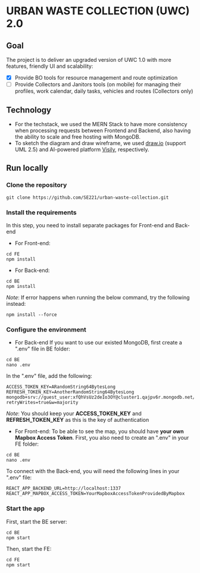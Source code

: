 # **URBAN WASTE COLLECTION (UWC) 2.0**

## Goal
The project is to deliver an upgraded version of UWC 1.0 with more features, friendly UI and scalability:
- [x] Provide BO tools for resource management and route optimization
- [ ] Provide Collectors and Janitors tools (on mobile) for managing their profiles, work calendar, daily tasks, vehicles and routes (Collectors only)
## Technology
- For the techstack, we used the MERN Stack to have more consistency when processing requests between Frontend and Backend, also having the ability to scale and free hosting with MongoDB.
- To sketch the diagram and draw wireframe, we used [draw.io](https://www.draw.io) (support UML 2.5) and AI-powered platform [Visily](https://www.visily.ai), respectively.

## Run locally
### Clone the repository
```{bash}
git clone https://github.com/SE221/urban-waste-collection.git
```
### Install the requirements
In this step, you need to install separate packages for Front-end and Back-end
- For Front-end:
```{bash}
cd FE
npm install
```

- For Back-end:
```{bash}
cd BE
npm install
```
*Note*: If error happens when running the below command, try the following instead:
```{bash}
npm install --force
```
### Configure the environment
- For Back-end
If you want to use our existed MongoDB, first create a ".env" file in BE folder:
```{bash}
cd BE
nano .env
```
In the ".env" file, add the following:
```
ACCESS_TOKEN_KEY=ARandomString64BytesLong
REFRESH_TOKEN_KEY=AnotherRandomString64BytesLong
mongodb+srv://guest_user:xfQhVsUz2deIo3OY@cluster1.qajpv6r.mongodb.net/?retryWrites=true&w=majority
```
*Note*: You should keep your **ACCESS_TOKEN_KEY** and **REFRESH_TOKEN_KEY** as this is the key of authentication

- For Front-end:
To be able to see the map, you should have **your own Mapbox Access Token**.
First, you also need to create an ".env" in your FE folder:
```{bash}
cd BE
nano .env
```
To connect with the Back-end, you will need the following lines in your ".env" file:
```
REACT_APP_BACKEND_URL=http://localhost:1337
REACT_APP_MAPBOX_ACCESS_TOKEN=YourMapboxAccessTokenProvidedByMapbox
```
### Start the app
First, start the BE server:
```{bash}
cd BE
npm start
```
Then, start the FE:
```{bash}
cd FE
npm start
```
